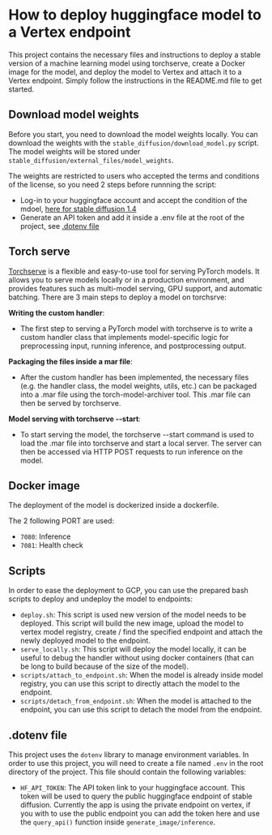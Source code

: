 # How to deploy huggingface model to a Vertex endpoint

This project contains the necessary files and instructions to deploy a stable version of a machine learning model using torchserve, create a Docker image for the model, and deploy the model to Vertex and attach it to a Vertex endpoint. Simply follow the instructions in the README.md file to get started.


## Download model weights

Before you start, you need to download the model weights locally. You can download the weights with the `stable_diffusion/download_model.py` script. The model weights will be stored under `stable_diffusion/external_files/model_weights`.

The weights are restricted to users who accepted the terms and conditions of the license, so you need 2 steps before runnning the script:
- Log-in to your huggingface account and accept the condition of the mdoel, [here for stable diffusion 1.4](https://huggingface.co/CompVis/stable-diffusion-v1-4)
- Generate an API token and add it inside a .env file at the root of the project, see [.dotenv file](#dotenv-file)


## Torch serve

[Torchserve](https://github.com/pytorch/serve) is a flexible and easy-to-use tool for serving PyTorch models. It allows you to serve models locally or in a production environment, and provides features such as multi-model serving, GPU support, and automatic batching. There are 3 main steps to deploy a model on torchsrve:

**Writing the custom handler**: 
- The first step to serving a PyTorch model with torchserve is to write a custom handler class that implements model-specific logic for preprocessing input, running inference, and postprocessing output.

**Packaging the files inside a mar file**: 
- After the custom handler has been implemented, the necessary files (e.g. the handler class, the model weights, utils, etc.) can be packaged into a .mar file using the torch-model-archiver tool. This .mar file can then be served by torchserve.

**Model serving with torchserve --start**: 
- To start serving the model, the torchserve --start command is used to load the .mar file into torchserve and start a local server. The server can then be accessed via HTTP POST requests to run inference on the model.

## Docker image

The deployment of the model is dockerized inside a dockerfile.

The 2 following PORT are used:
- `7080`: Inference
- `7081`: Health check

## Scripts

In order to ease the deployment to GCP, you can use the prepared bash scripts to deploy and undeploy the model to endpoints:
- `deploy.sh`: This script is used new version of the model needs to be deployed. This script will build the new image, upload the model to vertex model registry, create / find the specified endpoint and attach the newly deployed model to the endpoint.
- `serve_locally.sh`: This script will deploy the model locally, it can be useful to debug the handler without using docker containers (that can be long to build because of the size of the model).
- `scripts/attach_to_endpoint.sh`: When the model is already inside model registry, you can use this script to directly attach the model to the endpoint.
- `scripts/detach_from_endpoint.sh`: When the model is attached to the endpoint, you can use this script to detach the model from the endpoint.


## .dotenv file

This project uses the `dotenv` library to manage environment variables. In order to use this project, you will need to create a file named `.env` in the root directory of the project. This file should contain the following variables:

- `HF_API_TOKEN`: The API token link to your huggingface account. This token will be used to query the public huggingface endpoint of stable diffusion. Currently the app is using the private endpoint on vertex, if you with to use the public endpoint you can add the token here and use the `query_api()` function inside `generate_image/inference`.